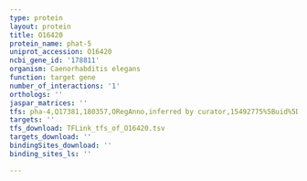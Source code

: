 ```yaml
---
type: protein
layout: protein
title: O16420
protein_name: phat-5
uniprot_accession: O16420
ncbi_gene_id: '178811'
organism: Caenorhabditis elegans
function: target gene
number_of_interactions: '1'
orthologs: ''
jaspar_matrices: ''
tfs: pha-4,Q17381,180357,ORegAnno,inferred by curator,15492775%5Buid%5D+OR+26578589%5Buid%5D,Yes
targets: ''
tfs_download: TFLink_tfs_of_O16420.tsv
targets_download: ''
bindingSites_download: ''
binding_sites_ls: ''

---
```

